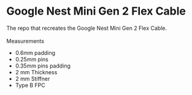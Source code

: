 # Google Nest Mini Gen 2 Flex Cable
The repo that recreates the Google Nest Mini Gen 2 Flex Cable.
<br><br>
Measurements
 - 0.6mm padding
 - 0.25mm pins
 - 0.35mm pins padding
 - 2 mm Thickness
 - 2 mm Stiffner
 - Type B FPC
